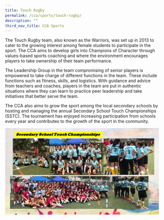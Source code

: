 ```yaml
---
title: Touch Rugby
permalink: /cca/sports/touch-rugby/
description: ""
third_nav_title: CCA Sports
---
```

The Touch Rugby team, also known as the Warriors, was set up in 2013 to cater to the growing interest among female students to participate in the sport. The CCA aims to develop girls into Champions of Character through values-based sports coaching and where the environment encourages players to take ownership of their team performance.

The Leadership Group in the team compromising of senior players is empowered to take charge of different functions in the team. These include functions such as fitness, skills, and logistics. With guidance and advice from teachers and coaches, players in the team are put in authentic situations where they can learn to practice peer leadership and take initiatives that better serve the team.

The CCA also aims to grow the sport among the local secondary schools by hosting and managing the annual Secondary School Touch Championships (SSTC). The tournament has enjoyed increasing participation from schools every year and contributes to the growth of the sport in the community.

![](/images/touch-rugby_2020_website-pic-1.jpg)